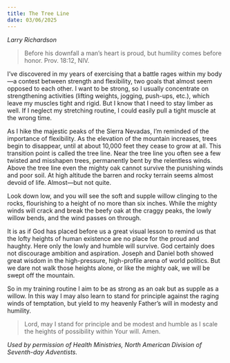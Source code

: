 ```yaml
---
title: The Tree Line
date: 03/06/2025
---
```


_Larry Richardson_

> <p></p>
> Before his downfall a man’s heart is proud, but humility comes before honor. Prov. 18:12, NIV.

I’ve discovered in my years of exercising that a battle rages within my body—a contest between strength and flexibility, two goals that almost seem opposed to each other. I want to be strong, so I usually concentrate on strengthening activities (lifting weights, jogging, push-ups, etc.), which leave my muscles tight and rigid. But I know that I need to stay limber as well. If I neglect my stretching routine, I could easily pull a tight muscle at the wrong time.

As I hike the majestic peaks of the Sierra Nevadas, I’m reminded of the importance of flexibility. As the elevation of the mountain increases, trees begin to disappear, until at about 10,000 feet they cease to grow at all. This transition point is called the tree line. Near the tree line you often see a few twisted and misshapen trees, permanently bent by the relentless winds. Above the tree line even the mighty oak cannot survive the punishing winds and poor soil. At high altitude the barren and rocky terrain seems almost devoid of life. Almost—but not quite.

Look down low, and you will see the soft and supple willow clinging to the rocks, flourishing to a height of no more than six inches. While the mighty winds will crack and break the beefy oak at the craggy peaks, the lowly willow bends, and the wind passes on through.

It is as if God has placed before us a great visual lesson to remind us that the lofty heights of human existence are no place for the proud and haughty. Here only the lowly and humble will survive. God certainly does not discourage ambition and aspiration. Joseph and Daniel both showed great wisdom in the high-pressure, high-profile arena of world politics. But we dare not walk those heights alone, or like the mighty oak, we will be swept off the mountain.

So in my training routine I aim to be as strong as an oak but as supple as a willow. In this way I may also learn to stand for principle against the raging winds of temptation, but yield to my heavenly Father’s will in modesty and humility.

> <callout></callout>
> Lord, may I stand for principle and be modest and humble as I scale the heights of possibility within Your will. Amen.

_Used by permission of Health Ministries, North American Division of Seventh-day Adventists._